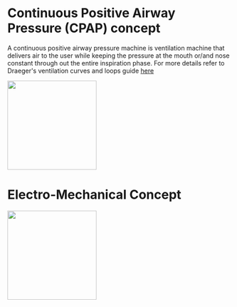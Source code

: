 # Continuous Positive Airway Pressure (CPAP) concept

A continuous positive airway pressure machine is ventilation machine that delivers air to the user while keeping the pressure at the mouth or/and nose constant through out the entire inspiration phase. For more details refer to Draeger's ventilation curves and loops guide [here](https://www.draeger.com/products/content/curves-and-loops-9097420-de.pdf)

<p>
  <img src="https://raw.githubusercontent.com/mhollfelder/openvent/assets/docs/assets/cpapConcept/CPAP_PV_Curve.png" height="200px">
<p>

# Electro-Mechanical Concept
<p>
  <img src="https://raw.githubusercontent.com/mhollfelder/openvent/assets/docs/assets/cpapConcept/OpenVent_CPAP_Concept.png" height="200px">
<p>